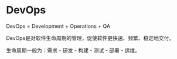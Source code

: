 # DevOps

DevOps = Development + Operations + QA

DevOps是对软件生命周期的管理，促使软件更快速、频繁、稳定地交付。

生命周期一般为：需求 - 研发 - 构建 - 测试 - 部署 - 运维。